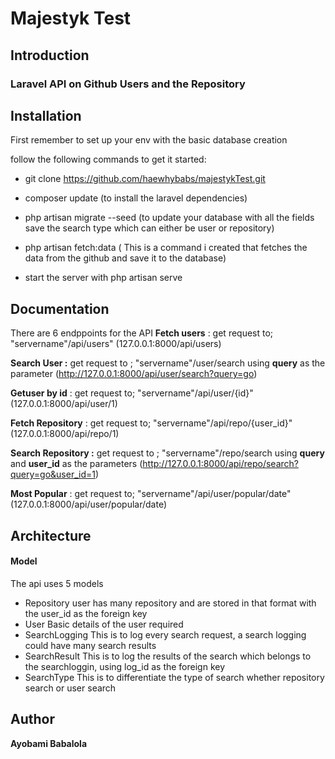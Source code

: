 # Majestyk Test

## Introduction

### Laravel API on Github Users and the Repository


## Installation
First remember to set up your env with the basic database creation

follow the following commands to get it started:

* git clone https://github.com/haewhybabs/majestykTest.git
* composer update (to install the laravel dependencies) 

* php artisan migrate --seed (to update your database with all the fields save the search type which can either be user or repository)

* php artisan fetch:data ( This is a command i created that fetches the data from the github and save it to the database)

* start the server with php artisan serve



## Documentation
There are 6 endppoints for the API
**Fetch users** : get request to;   "servername"/api/users" (127.0.0.1:8000/api/users)

**Search User :** get request to ; "servername"/user/search using **query** as the parameter  (http://127.0.0.1:8000/api/user/search?query=go)

**Getuser by id** : get request to;   "servername"/api/user/{id}" (127.0.0.1:8000/api/user/1)

**Fetch Repository** : get request to;   "servername"/api/repo/{user_id}" (127.0.0.1:8000/api/repo/1)

**Search Repository :** get request to ; "servername"/repo/search using **query** and **user_id** as the parameters
(http://127.0.0.1:8000/api/repo/search?query=go&user_id=1)

**Most Popular** : get request to;   "servername"/api/user/popular/date" (127.0.0.1:8000/api/user/popular/date)


## Architecture 
 
 #### Model
 The api uses 5 models
  * Repository 
        user has many repository and are stored in that format with the user_id as the foreign key
  * User
        Basic details of the user required
  * SearchLogging
        This is to log every search request, a search logging could have many search results
  * SearchResult
          This is to log the results of the search which belongs to the searchloggin, using log_id as the foreign key
  * SearchType
          This is to differentiate the type of search whether repository search or user search

## Author
**Ayobami Babalola**
